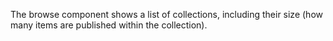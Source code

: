 The browse component shows a list of collections, including their size (how many items are published within the collection).
